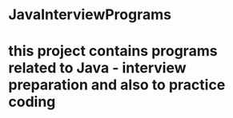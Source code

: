 # JavaInterviewPrograms

# this project contains programs related to Java - interview preparation and also to practice coding
